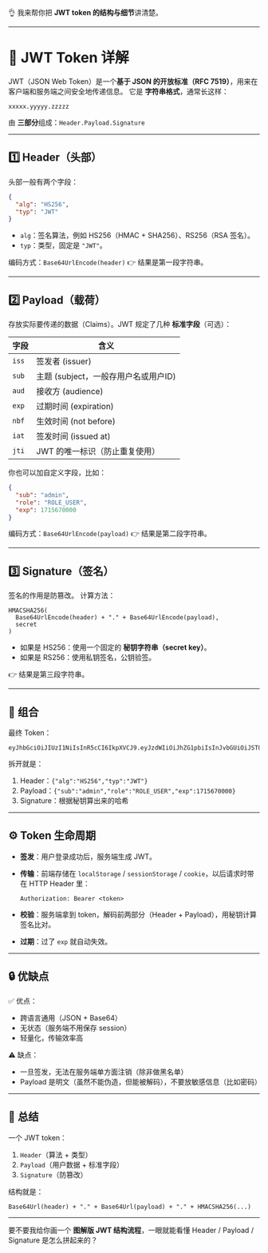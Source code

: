 👌 我来帮你把 **JWT token 的结构与细节**讲清楚。

------

# 🔑 JWT Token 详解

JWT（JSON Web Token）是一个**基于 JSON 的开放标准（RFC 7519）**，用来在客户端和服务端之间安全地传递信息。
 它是 **字符串格式**，通常长这样：

```
xxxxx.yyyyy.zzzzz
```

由 **三部分**组成：`Header.Payload.Signature`

------

## 1️⃣ Header（头部）

头部一般有两个字段：

```json
{
  "alg": "HS256",
  "typ": "JWT"
}
```

- `alg`：签名算法，例如 HS256（HMAC + SHA256）、RS256（RSA 签名）。
- `typ`：类型，固定是 `"JWT"`。

编码方式：`Base64UrlEncode(header)`
 👉 结果是第一段字符串。

------

## 2️⃣ Payload（载荷）

存放实际要传递的数据（Claims）。JWT 规定了几种 **标准字段**（可选）：

| 字段  | 含义                                 |
| ----- | ------------------------------------ |
| `iss` | 签发者 (issuer)                      |
| `sub` | 主题 (subject，一般存用户名或用户ID) |
| `aud` | 接收方 (audience)                    |
| `exp` | 过期时间 (expiration)                |
| `nbf` | 生效时间 (not before)                |
| `iat` | 签发时间 (issued at)                 |
| `jti` | JWT 的唯一标识（防止重复使用）       |

你也可以加自定义字段，比如：

```json
{
  "sub": "admin",
  "role": "ROLE_USER",
  "exp": 1715670000
}
```

编码方式：`Base64UrlEncode(payload)`
 👉 结果是第二段字符串。

------

## 3️⃣ Signature（签名）

签名的作用是防篡改。
 计算方法：

```
HMACSHA256(
  Base64UrlEncode(header) + "." + Base64UrlEncode(payload),
  secret
)
```

- 如果是 HS256：使用一个固定的 **秘钥字符串（secret key）**。
- 如果是 RS256：使用私钥签名，公钥验签。

👉 结果是第三段字符串。

------

## 🔗 组合

最终 Token：

```
eyJhbGciOiJIUzI1NiIsInR5cCI6IkpXVCJ9.eyJzdWIiOiJhZG1pbiIsInJvbGUiOiJST0xFX1VTRVIiLCJleHAiOjE3MTU2NzAwMDB9.RvWxVQ_0g6W8sfTb6GlC6YfBfA1cR_TmFmvUlO6jF1w
```

拆开就是：

1. Header：`{"alg":"HS256","typ":"JWT"}`
2. Payload：`{"sub":"admin","role":"ROLE_USER","exp":1715670000}`
3. Signature：根据秘钥算出来的哈希

------

## ⚙️ Token 生命周期

- **签发**：用户登录成功后，服务端生成 JWT。

- **传输**：前端存储在 `localStorage` / `sessionStorage` / `cookie`，以后请求时带在 HTTP Header 里：

  ```
  Authorization: Bearer <token>
  ```

- **校验**：服务端拿到 token，解码前两部分（Header + Payload），用秘钥计算签名比对。

- **过期**：过了 `exp` 就自动失效。

------

## 🔒 优缺点

✅ 优点：

- 跨语言通用（JSON + Base64）
- 无状态（服务端不用保存 session）
- 轻量化，传输效率高

⚠️ 缺点：

- 一旦签发，无法在服务端单方面注销（除非做黑名单）
- Payload 是明文（虽然不能伪造，但能被解码），不要放敏感信息（比如密码）

------

## 🎯 总结

一个 JWT token：

1. `Header`（算法 + 类型）
2. `Payload`（用户数据 + 标准字段）
3. `Signature`（防篡改）

结构就是：

```
Base64Url(header) + "." + Base64Url(payload) + "." + HMACSHA256(...)
```

------

要不要我给你画一个 **图解版 JWT 结构流程**，一眼就能看懂 Header / Payload / Signature 是怎么拼起来的？